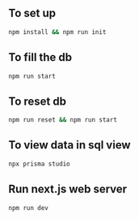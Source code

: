 ## To set up

```bash
npm install && npm run init

```

## To fill the db

```bash
npm run start
```

## To reset db

```bash
npm run reset && npm run start
```

## To view data in sql view

```bash
npx prisma studio
```

## Run next.js web server

```bash
npm run dev
```
